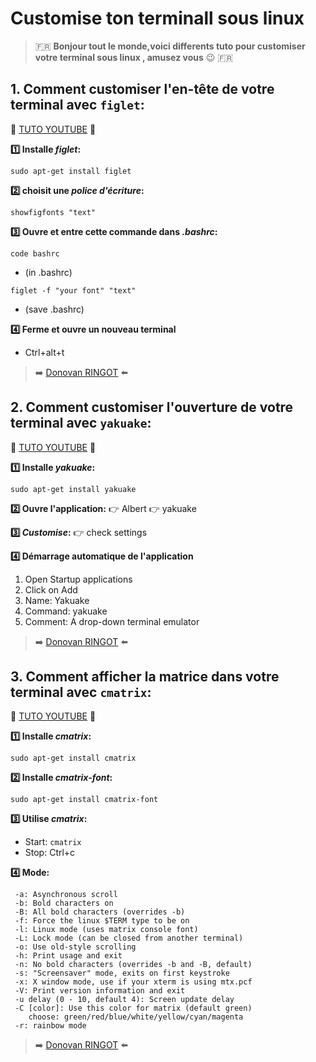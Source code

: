 # Customise ton terminall sous linux

> :fr: **Bonjour tout le monde,voici differents tuto pour customiser votre terminal sous linux , amusez vous** :wink: :fr:

## 1. Comment customiser l'en-tête de votre terminal avec `figlet`:
:movie_camera: [TUTO YOUTUBE](https://www.youtube.com/watch?v=yz6n8TJgvLk&t=54s) :movie_camera: 
 
**:one: Installe *figlet*:**
```
sudo apt-get install figlet
```
**:two: choisit une *police d'écriture*:**
```
showfigfonts "text"
```

**:three: Ouvre et entre cette commande dans *.bashrc*:**
```
code bashrc
```
- (in .bashrc)
```
figlet -f "your font" "text"
```
- (save .bashrc)

**:four: Ferme et ouvre un nouveau terminal**
* Ctrl+alt+t

> :arrow_right: [Donovan RINGOT](https://github.com/DRINGOT) :arrow_left:

## 2. Comment customiser l'ouverture de votre terminal avec `yakuake`:   
:movie_camera: [TUTO YOUTUBE](https://www.youtube.com/watch?v=NDeWaaZMj3s) :movie_camera: 
 
**:one: Installe *yakuake*:**
```
sudo apt-get install yakuake
```

**:two: Ouvre l'application:**
:point_right: Albert :point_right: yakuake
     
**:three: *Customise*:**
:point_right: check settings     

**:four: Démarrage automatique de l'application**

1. Open Startup applications
2. Click on Add
3. Name: Yakuake
4. Command: yakuake
5. Comment: A drop-down terminal emulator 

> :arrow_right: [Donovan RINGOT](https://github.com/DRINGOT) :arrow_left:

## 3. Comment afficher la matrice dans votre terminal avec `cmatrix`:
:movie_camera: [TUTO YOUTUBE](https://youtu.be/O0-0j1BD2qE) :movie_camera: 

**:one: Installe *cmatrix*:**
```
sudo apt-get install cmatrix
```

**:two: Installe *cmatrix-font*:**
```
sudo apt-get install cmatrix-font
```
  
**:three: Utilise *cmatrix*:**
* Start: `cmatrix`
* Stop: Ctrl+c
      
**:four: Mode:**
```
 -a: Asynchronous scroll
 -b: Bold characters on
 -B: All bold characters (overrides -b)
 -f: Force the linux $TERM type to be on
 -l: Linux mode (uses matrix console font)
 -L: Lock mode (can be closed from another terminal)
 -o: Use old-style scrolling
 -h: Print usage and exit
 -n: No bold characters (overrides -b and -B, default)
 -s: "Screensaver" mode, exits on first keystroke
 -x: X window mode, use if your xterm is using mtx.pcf
 -V: Print version information and exit
 -u delay (0 - 10, default 4): Screen update delay
 -C [color]: Use this color for matrix (default green)
    choose: green/red/blue/white/yellow/cyan/magenta
 -r: rainbow mode
```

> :arrow_right: [Donovan RINGOT](https://github.com/DRINGOT) :arrow_left:
